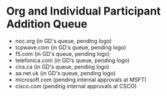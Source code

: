 # Org and Individual Participant Addition Queue
- noc.org (in GD's queue, pending logo)
- tcpwave.com (in GD's queue, pending logo)
- f5.com (in GD's queue, pending logo)
- telefonica.com (in GD's queue, pending logo)
- cira.ca (in GD's queue, pending logo)
- aa.net.uk (in GD's queue, pending logo)
- microsoft.com (pending internal approvals at MSFT)
- cisco.com (pending internal approvals at CSCO)
